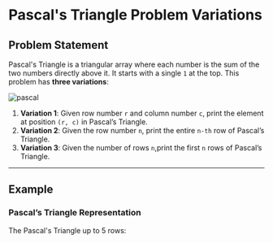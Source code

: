 # Pascal's Triangle Problem Variations

## Problem Statement
Pascal's Triangle is a triangular array where each number is the sum of the two numbers directly above it. It starts with a single `1` at the top. This problem has **three variations**:

![pascal](https://github.com/user-attachments/assets/9e48f409-79ce-4aec-b615-e9ac3318da4b)

1. **Variation 1**: Given row number `r` and column number `c`, print the element at position `(r, c)` in Pascal’s Triangle.
2. **Variation 2**: Given the row number `n`, print the entire `n-th` row of Pascal’s Triangle.
3. **Variation 3**: Given the number of rows `n`,print the first `n` rows of Pascal’s Triangle.
 
---

## Example
### Pascal’s Triangle Representation
The Pascal's Triangle up to 5 rows:



